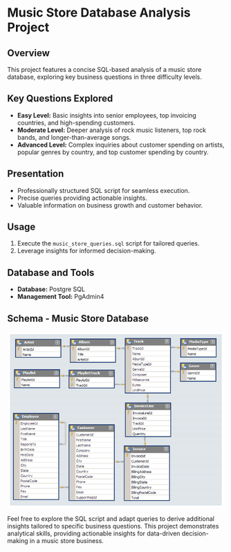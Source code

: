 # Music Store Database Analysis Project

## Overview

This project features a concise SQL-based analysis of a music store database, exploring key business questions in three difficulty levels.

## Key Questions Explored

- **Easy Level:** Basic insights into senior employees, top invoicing countries, and high-spending customers.
- **Moderate Level:** Deeper analysis of rock music listeners, top rock bands, and longer-than-average songs.
- **Advanced Level:** Complex inquiries about customer spending on artists, popular genres by country, and top customer spending by country.

## Presentation

- Professionally structured SQL script for seamless execution.
- Precise queries providing actionable insights.
- Valuable information on business growth and customer behavior.

## Usage

1. Execute the `music_store_queries.sql` script for tailored queries.
2. Leverage insights for informed decision-making.

## Database and Tools

- **Database:** Postgre SQL
- **Management Tool:** PgAdmin4

## Schema - Music Store Database

![Music Store Database Schema](MusicDatabaseSchema.png)



Feel free to explore the SQL script and adapt queries to derive additional insights tailored to specific business questions. This project demonstrates analytical skills, providing actionable insights for data-driven decision-making in a music store business.

